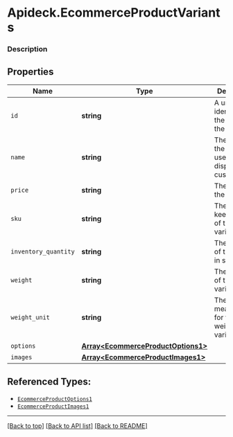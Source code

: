 # Apideck.EcommerceProductVariants

### Description

## Properties
Name | Type | Description | Notes
------------ | ------------- | ------------- | -------------
`id` | **string** | A unique identifier for the variant of the product. | [optional] 
`name` | **string** | The name for the variant, used for displaying to customers. | [optional] 
`price` | **string** | The price of the variant. | [optional] 
`sku` | **string** | The stock keeping unit of the variant. | [optional] 
`inventory_quantity` | **string** | The quantity of the variant in stock. | [optional] 
`weight` | **string** | The weight of the variant. | [optional] 
`weight_unit` | **string** | The unit of measurement for the weight of the variant. | [optional] 
`options` | [**Array&lt;EcommerceProductOptions1&gt;**](EcommerceProductOptions1.md) |  | [optional] 
`images` | [**Array&lt;EcommerceProductImages1&gt;**](EcommerceProductImages1.md) |  | [optional] 





## Referenced Types:







* [`EcommerceProductOptions1`](EcommerceProductOptions1.md)
* [`EcommerceProductImages1`](EcommerceProductImages1.md)

---

[[Back to top]](#) [[Back to API list]](../../../../README.md#documentation-for-api-endpoints) [[Back to README]](../../../../README.md)



